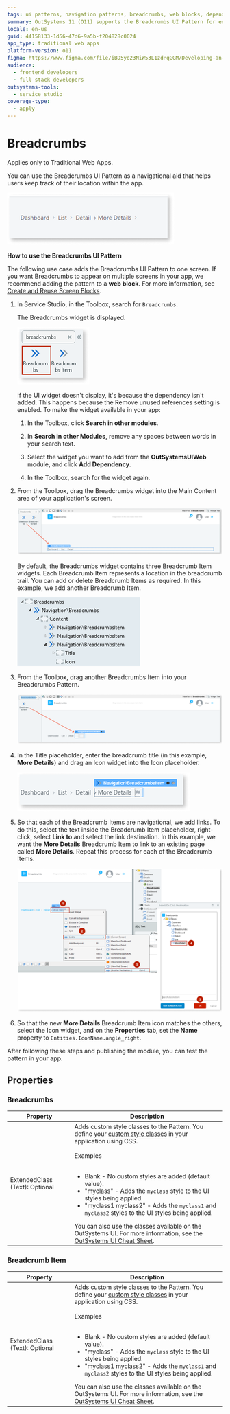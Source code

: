 ```yaml
---
tags: ui patterns, navigation patterns, breadcrumbs, web blocks, dependency management
summary: OutSystems 11 (O11) supports the Breadcrumbs UI Pattern for enhanced navigation in Traditional Web Apps.
locale: en-us
guid: 44158133-1d56-47d6-9a5b-f204828c0024
app_type: traditional web apps
platform-version: o11
figma: https://www.figma.com/file/iBD5yo23NiW53L1zdPqGGM/Developing-an-Application?type=design&node-id=238%3A24&mode=design&t=u4ANW5BJS7Flsdmg-1
audience:
  - frontend developers
  - full stack developers
outsystems-tools:
  - service studio
coverage-type:
  - apply
---
```


# Breadcrumbs

<div class="info" markdown="1">

Applies only to Traditional Web Apps.

</div>

You can use the Breadcrumbs UI Pattern as a navigational aid that helps users keep track of their location within the app.

![Screenshot of the Breadcrumbs UI Pattern in a Traditional Web App](images/breadcrumbs-2-ss.png "Breadcrumbs UI Pattern")

**How to use the Breadcrumbs UI Pattern**

The following use case adds the Breadcrumbs UI Pattern to one screen. If you want Breadcrumbs to appear on multiple screens in your app, we recommend adding the pattern to a **web block**. For more information, see [Create and Reuse Screen Blocks](../../../reuse/block-create-reuse.md).

1. In Service Studio, in the Toolbox, search for `Breadcrumbs`.
  
    The Breadcrumbs widget is displayed.

    ![Image showing the Breadcrumbs widget in the Service Studio Toolbox](images/breadcrumbs-8-ss.png "Breadcrumbs Widget in Toolbox")

    If the UI widget doesn't display, it's because the dependency isn't added. This happens because the Remove unused references setting is enabled. To make the widget available in your app:

    1. In the Toolbox, click **Search in other modules**.

    1. In **Search in other Modules**, remove any spaces between words in your search text.

    1. Select the widget you want to add from the **OutSystemsUIWeb** module, and click **Add Dependency**.

    1. In the Toolbox, search for the widget again.

1. From the Toolbox, drag the Breadcrumbs widget into the Main Content area of your application's screen.

    ![Screenshot of dragging the Breadcrumbs widget into the Main Content area of an application screen](images/breadcrumbs-9-ss.png "Breadcrumbs Widget on Screen")

    By default, the Breadcrumbs widget contains three Breadcrumb Item widgets. Each Breadcrumb Item represents a location in the breadcrumb trail. You can add or delete Breadcrumb Items as required. In this example, we add another Breadcrumb Item.

    ![Default Breadcrumbs widget containing three Breadcrumb Item widgets](images/breadcrumbs-1-ss.png "Default Breadcrumbs Widget")

1. From the Toolbox, drag another Breadcrumbs Item into your Breadcrumbs Pattern.

    ![Image showing the process of adding another Breadcrumbs Item to the Breadcrumbs Pattern](images/breadcrumbs-10-ss.png "Adding Breadcrumbs Item")

1. In the Title placeholder, enter the breadcrumb title (in this example, **More Details**) and drag an Icon widget into the Icon placeholder.

    ![Screenshot of entering a breadcrumb title and dragging an Icon widget into the Icon placeholder](images/breadcrumbs-11-ss.png "Configuring Breadcrumb Title and Icon")

1. So that each of the Breadcrumb Items are navigational, we add links. To do this, select the text inside the Breadcrumb Item placeholder, right-click, select **Link to** and select the link destination. In this example, we want the **More Details** Breadcrumb Item to link to an existing page called **More Details**. Repeat this process for each of the Breadcrumb Items.

    ![Image showing how to add links to Breadcrumb Items for navigational purposes](images/breadcrumbs-3-ss.png "Linking Breadcrumb Items")

1. So that the new **More Details** Breadcrumb Item icon matches the others, select the Icon widget, and on the **Properties** tab, set the **Name** property to `Entities.IconName.angle_right`.

After following these steps and publishing the module, you can test the pattern in your app.

## Properties

### Breadcrumbs

| Property                       | Description                                                                                                                                                                                                                                                                                                                                                                                                                                                                                                                                                                                                                        |
|--------------------------------|------------------------------------------------------------------------------------------------------------------------------------------------------------------------------------------------------------------------------------------------------------------------------------------------------------------------------------------------------------------------------------------------------------------------------------------------------------------------------------------------------------------------------------------------------------------------------------------------------------------------------------|
| ExtendedClass (Text): Optional | Adds custom style classes to the Pattern. You define your [custom style classes](../../../look-feel/css.md) in your application using CSS.<br/><br/>Examples<br/><br/> <ul><li>Blank - No custom styles are added (default value).</li><li>"myclass" - Adds the ``myclass`` style to the UI styles being applied.</li><li>"myclass1 myclass2" - Adds the ``myclass1`` and ``myclass2`` styles to the UI styles being applied.</li></ul>You can also use the classes available on the OutSystems UI. For more information, see the [OutSystems UI Cheat Sheet](https://outsystemsui.outsystems.com/OutSystemsUIWebsite/CheatSheet). |

### Breadcrumb Item

| Property                       | Description                                                                                                                                                                                                                                                                                                                                                                                                                                                                                                                                                                                                                        |
|--------------------------------|------------------------------------------------------------------------------------------------------------------------------------------------------------------------------------------------------------------------------------------------------------------------------------------------------------------------------------------------------------------------------------------------------------------------------------------------------------------------------------------------------------------------------------------------------------------------------------------------------------------------------------|
| ExtendedClass (Text): Optional | Adds custom style classes to the Pattern. You define your [custom style classes](../../../look-feel/css.md) in your application using CSS.<br/><br/>Examples<br/><br/> <ul><li>Blank - No custom styles are added (default value).</li><li>"myclass" - Adds the ``myclass`` style to the UI styles being applied.</li><li>"myclass1 myclass2" - Adds the ``myclass1`` and ``myclass2`` styles to the UI styles being applied.</li></ul>You can also use the classes available on the OutSystems UI. For more information, see the [OutSystems UI Cheat Sheet](https://outsystemsui.outsystems.com/OutSystemsUIWebsite/CheatSheet). |
